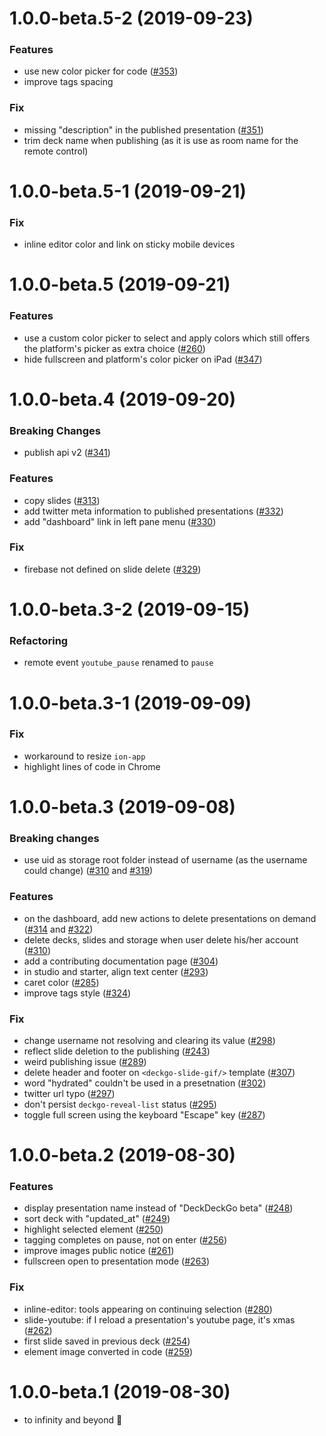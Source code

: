 <a name="1.0.0-beta.5-2"></a>
# 1.0.0-beta.5-2 (2019-09-23)

### Features

* use new color picker for code ([#353](https://github.com/deckgo/deckdeckgo/issues/353))
* improve tags spacing

### Fix

* missing "description" in the published presentation ([#351](https://github.com/deckgo/deckdeckgo/issues/351))
* trim deck name when publishing (as it is use as room name for the remote control)

<a name="1.0.0-beta.5-1"></a>
# 1.0.0-beta.5-1 (2019-09-21)

### Fix

* inline editor color and link on sticky mobile devices

<a name="1.0.0-beta.5"></a>
# 1.0.0-beta.5 (2019-09-21)

### Features

* use a custom color picker to select and apply colors which still offers the platform's picker as extra choice ([#260](https://github.com/deckgo/deckdeckgo/issues/260))
* hide fullscreen and platform's color picker on iPad ([#347](https://github.com/deckgo/deckdeckgo/issues/347))

<a name="1.0.0-beta.4"></a>
# 1.0.0-beta.4 (2019-09-20)

### Breaking Changes

* publish api v2 ([#341](https://github.com/deckgo/deckdeckgo/issues/341))

### Features

* copy slides ([#313](https://github.com/deckgo/deckdeckgo/issues/313))
* add twitter meta information to published presentations ([#332](https://github.com/deckgo/deckdeckgo/issues/332))
* add "dashboard" link in left pane menu ([#330](https://github.com/deckgo/deckdeckgo/pull/330))

### Fix

* firebase not defined on slide delete ([#329](https://github.com/deckgo/deckdeckgo/pull/329))

<a name="1.0.0-beta.3-2"></a>
# 1.0.0-beta.3-2 (2019-09-15)

### Refactoring

* remote event `youtube_pause` renamed to `pause`

<a name="1.0.0-beta.3-1"></a>
# 1.0.0-beta.3-1 (2019-09-09)

### Fix

* workaround to resize `ion-app`
* highlight lines of code in Chrome

<a name="1.0.0-beta.3"></a>
# 1.0.0-beta.3 (2019-09-08)

### Breaking changes

* use uid as storage root folder instead of username (as the username could change) ([#310](https://github.com/deckgo/deckdeckgo/issues/310) and [#319](https://github.com/deckgo/deckdeckgo/issues/319))

### Features

* on the dashboard, add new actions to delete presentations on demand ([#314](https://github.com/deckgo/deckdeckgo/issues/314) and [#322](https://github.com/deckgo/deckdeckgo/issues/322))
* delete decks, slides and storage when user delete his/her account ([#310](https://github.com/deckgo/deckdeckgo/issues/310))
* add a contributing documentation page ([#304](https://github.com/deckgo/deckdeckgo/issues/304))
* in studio and starter, align text center ([#293](https://github.com/deckgo/deckdeckgo/issues/293))
* caret color ([#285](https://github.com/deckgo/deckdeckgo/issues/285))
* improve tags style ([#324](https://github.com/deckgo/deckdeckgo/issues/324))

### Fix

* change username not resolving and clearing its value ([#298](https://github.com/deckgo/deckdeckgo/issues/298))
* reflect slide deletion to the publishing ([#243](https://github.com/deckgo/deckdeckgo/issues/243))
* weird publishing issue ([#289](https://github.com/deckgo/deckdeckgo/issues/289))
* delete header and footer on `<deckgo-slide-gif/>` template ([#307](https://github.com/deckgo/deckdeckgo/issues/307))
* word "hydrated" couldn't be used in a presetnation ([#302](https://github.com/deckgo/deckdeckgo/issues/302))
* twitter url typo ([#297](https://github.com/deckgo/deckdeckgo/issues/297))
* don't persist `deckgo-reveal-list` status ([#295](https://github.com/deckgo/deckdeckgo/pull/295))
* toggle full screen using the keyboard "Escape" key ([#287](https://github.com/deckgo/deckdeckgo/issues/287)) 

<a name="1.0.0-beta.2"></a>
# 1.0.0-beta.2 (2019-08-30)

### Features

* display presentation name instead of "DeckDeckGo beta" ([#248](https://github.com/deckgo/deckdeckgo/issues/248))
* sort deck with "updated_at" ([#249](https://github.com/deckgo/deckdeckgo/issues/249))
* highlight selected element ([#250](https://github.com/deckgo/deckdeckgo/issues/250))
* tagging completes on pause, not on enter ([#256](https://github.com/deckgo/deckdeckgo/issues/256))
* improve images public notice ([#261](https://github.com/deckgo/deckdeckgo/issues/261))
* fullscreen open to presentation mode ([#263](https://github.com/deckgo/deckdeckgo/issues/263))

### Fix

* inline-editor: tools appearing on continuing selection ([#280](https://github.com/deckgo/deckdeckgo/issues/280))
* slide-youtube: if I reload a presentation's youtube page, it's xmas ([#262](https://github.com/deckgo/deckdeckgo/issues/262))
* first slide saved in previous deck ([#254](https://github.com/deckgo/deckdeckgo/issues/254))
* element image converted in code ([#259](https://github.com/deckgo/deckdeckgo/issues/259))

<a name="1.0.0-beta.1"></a>
# 1.0.0-beta.1 (2019-08-30)

* to infinity and beyond 🚀
